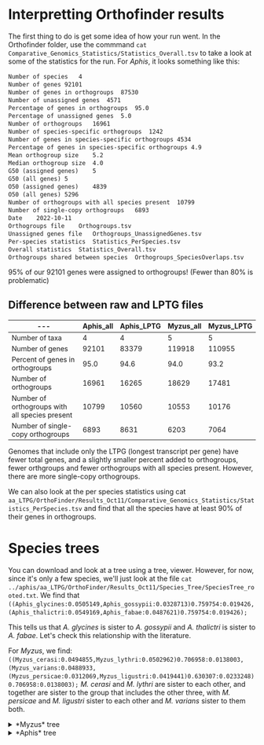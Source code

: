 # Interpretting Orthofinder results

The first thing to do is get some idea of how your run went. In the Orthofinder folder, use the commmand `cat Comparative_Genomics_Statistics/Statistics_Overall.tsv` to take a look at some of the statistics for the run. For *Aphis*, it looks something like this:

```
Number of species	4
Number of genes	92101
Number of genes in orthogroups	87530
Number of unassigned genes	4571
Percentage of genes in orthogroups	95.0
Percentage of unassigned genes	5.0
Number of orthogroups	16961
Number of species-specific orthogroups	1242
Number of genes in species-specific orthogroups	4534
Percentage of genes in species-specific orthogroups	4.9
Mean orthogroup size	5.2
Median orthogroup size	4.0
G50 (assigned genes)	5
G50 (all genes)	5
O50 (assigned genes)	4839
O50 (all genes)	5296
Number of orthogroups with all species present	10799
Number of single-copy orthogroups	6893
Date	2022-10-11
Orthogroups file	Orthogroups.tsv
Unassigned genes file	Orthogroups_UnassignedGenes.tsv
Per-species statistics	Statistics_PerSpecies.tsv
Overall statistics	Statistics_Overall.tsv
Orthogroups shared between species	Orthogroups_SpeciesOverlaps.tsv
```

95% of our 92101 genes were assigned to orthogroups! (Fewer than 80% is problematic)

## Difference between raw and LPTG files

| --- | Aphis_all | Aphis_LPTG | Myzus_all | Myzus_LPTG |
| --- | --- | --- | --- | --- | 
| Number of taxa | 4 | 4 | 5 | 5 |
| Number of genes | 92101 | 83379 | 119918 | 110955 |
| Percent of genes in orthogroups | 95.0 | 94.6 | 94.0 | 93.2 |
| Number of orthogroups | 16961 | 16265 | 18629 | 17481 |
| Number of orthogroups with all species present | 10799 | 10560 | 10553 | 10176 |
| Number of single-copy orthogroups | 6893 | 8631 | 6203 | 7064 |

Genomes that include only the LTPG (longest transcript per gene) have fewer total genes, and a slightly smaller percent added to orthogroups, fewer orthgroups and fewer orthogroups with all species present. However, there are more single-copy orthogroups. 

We can also look at the per species statistics using cat `aa_LTPG/OrthoFinder/Results_Oct11/Comparative_Genomics_Statistics/Statistics_PerSpecies.tsv` and find that all the species have at least 90% of their genes in orthogroups.

# Species trees

You can download and look at a tree using a tree, viewer. However, for now, since it's only a few species, we'll just look at the file `cat ../aphis/aa_LTPG/OrthoFinder/Results_Oct11/Species_Tree/SpeciesTree_rooted.txt`. We find that `((Aphis_glycines:0.0505149,Aphis_gossypii:0.0328713)0.759754:0.019426,(Aphis_thalictri:0.0549169,Aphis_fabae:0.0487621)0.759754:0.019426);`

This tells us that *A. glycines* is sister to *A. gossypii* and *A. thalictri* is sister to *A. fabae*. Let's check this relationship with the literature.

For *Myzus*, we find: `((Myzus_cerasi:0.0494855,Myzus_lythri:0.0502962)0.706958:0.0138003,(Myzus_varians:0.0488933,(Myzus_persicae:0.0312069,Myzus_ligustri:0.0419441)0.630307:0.0233248)0.706958:0.0138003);`
*M. cerasi* and *M. lythri* are sister to each other, and together are sister to the group that includes the other three, with *M. persicae* and *M. ligustri* sister to each other and *M. varians* sister to them both.

<details>
<summary> *Myzus* tree</summary>
<br>

  ![phylogeny1](figs/myzus_phylogeny_Rebijith2017.png)
  
</details>

<details>
<summary> *Aphis* tree</summary>
<br>

  ![phylogeny2](figs/aphis_phylogeny_Rebijith2017.png)
  
</details>
